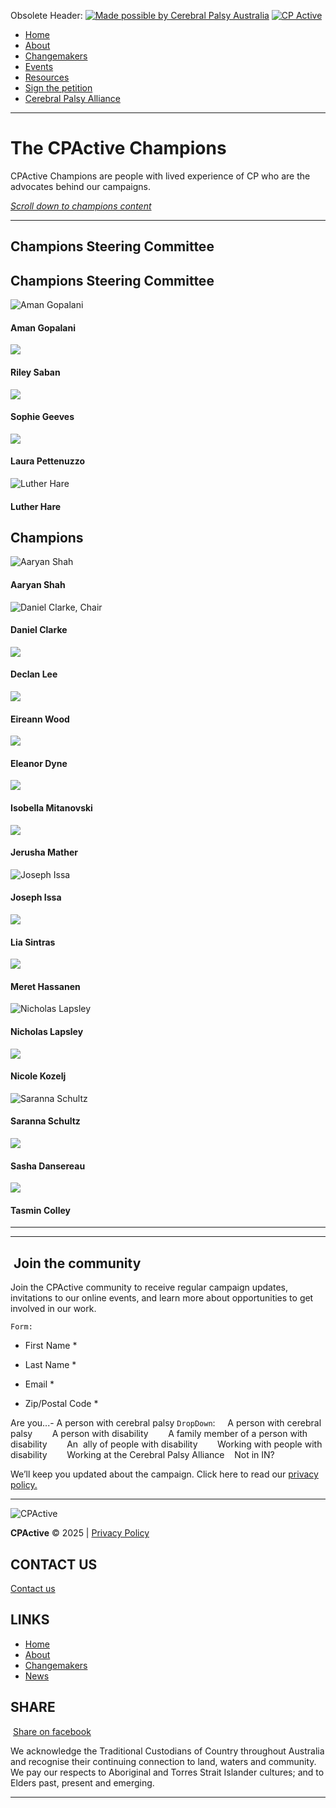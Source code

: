 Obsolete Header:
[![Made possible by Cerebral Palsy Australia](https://cpactive.org.au/wp-content/themes/cpactive/images/cp-logo-tag.png)](https://cerebralpalsy.org.au/) [![CP Active](https://cpactive.org.au/wp-content/themes/cpactive/images/cpactive-logo-new.png)](https://cpactive.org.au/)

- [Home](https://cpactive.org.au/)
- [About](https://cpactive.org.au/about/)
- [Changemakers](https://cpactive.org.au/changemakers/)
- [Events](https://cpactive.wpenginepowered.com/events/)
- [Resources](https://cpactive.org.au/resources/)
- [Sign the petition](https://cpactive.org.au/clocks-ticking/)
- [Cerebral Palsy Alliance](https://cerebralpalsy.org.au/)

---
# The CPActive Champions

CPActive Champions are people with lived experience of CP who are the advocates behind our campaigns.

[_Scroll down to champions content_](https://cpactive.org.au/cpactive_champions/#people-profiles)

---

## Champions Steering Committee

## Champions Steering Committee

![Aman Gopalani](https://cpactive.org.au/wp-content/uploads/2024/06/Aman_Gopalani-450x450.jpg)

#### Aman Gopalani

![](https://cpactive.org.au/wp-content/uploads/2024/06/Riley-Bio-profile-450x450.jpg)

#### Riley Saban

![](https://cpactive.org.au/wp-content/uploads/2024/06/sophie-bio-pic-450x450.jpg)

#### Sophie Geeves

![](https://cpactive.org.au/wp-content/uploads/2024/08/Laura-Pettenuzzo-headshot-450x450.jpg)

#### Laura Pettenuzzo

![Luther Hare](https://cpactive.org.au/wp-content/uploads/2024/06/luther-bio-pic-450x450.jpg)

#### Luther Hare

## Champions

![Aaryan Shah](https://cpactive.org.au/wp-content/uploads/2024/06/Aaryan-Bio-profile-450x450.jpg)

#### Aaryan Shah

![Daniel Clarke, Chair](https://cpactive.org.au/wp-content/uploads/2024/06/Daniel-Clarke-Bio-pic.jpg)

#### Daniel Clarke

![](https://cpactive.org.au/wp-content/uploads/2022/05/IMG_5782-450x450.jpg)

#### Declan Lee

![](https://cpactive.org.au/wp-content/uploads/2024/06/Eireann-Bio-Pic-crop-450x450.jpg)

#### Eireann Wood

![](https://cpactive.org.au/wp-content/uploads/2024/06/Eleanor-Bio-Pic-450x450.jpeg)

#### Eleanor Dyne

![](https://cpactive.org.au/wp-content/uploads/2024/06/isobella-bio-pic-crop-450x450.jpg)

#### Isobella Mitanovski

![](https://cpactive.org.au/wp-content/uploads/2024/06/Jerusha-bio-pic-crop-450x450.jpg)

#### Jerusha Mather

![Joseph Issa](https://cpactive.org.au/wp-content/themes/cpactive/images/default-member-image.jpg)

#### Joseph Issa

![](https://cpactive.org.au/wp-content/uploads/2024/06/Lia-Bio-Pic-450x450.jpg)

#### Lia Sintras

![](https://cpactive.org.au/wp-content/uploads/2024/06/Meret-3-bio-pic-crop-450x450.jpg)

#### Meret Hassanen

![Nicholas Lapsley](https://cpactive.org.au/wp-content/uploads/2024/06/nicholas-bio-pic-450x450.png)

#### Nicholas Lapsley

![](https://cpactive.org.au/wp-content/uploads/2024/06/Nicole-Bio-pic-crop-450x450.jpg)

#### Nicole Kozelj

![Saranna Schultz](https://cpactive.org.au/wp-content/themes/cpactive/images/default-member-image.jpg)

#### Saranna Schultz

![](https://cpactive.org.au/wp-content/uploads/2024/06/Sasha-bio-pic-450x450.jpg)

#### Sasha Dansereau

![](https://cpactive.org.au/wp-content/uploads/2024/06/Tamsin-Bio-Pic-crop-450x450.jpg)

#### Tasmin Colley

---


---
##  Join the community

Join the CPActive community to receive regular campaign updates, invitations to our online events, and learn more about opportunities to get involved in our work.

`Form:`
- First Name *
    
- Last Name *
    
- Email *
    
- Zip/Postal Code *
    
Are you...- A person with cerebral palsy
    `DropDown`:
        A person with cerebral palsy    
        A person with disability    
        A family member of a person with disability   
         An  ally of people with disability    
         Working with people with disability    
         Working at the Cerebral Palsy Alliance   
Not in IN?

 
We’ll keep you updated about the campaign. Click here to read our [privacy policy.](https://cpactive.org.au/privacy-policy/)

---

![CPActive](https://cpactive.org.au/wp-content/uploads/2021/04/cpactive-logo-ft-1.png)

**CPActive** © 2025 | [Privacy Policy](https://cpactive.org.au/privacy-policy/)
## CONTACT US
[Contact us](https://cpactive.wpenginepowered.com/contact-us/)
## LINKS
- [Home](https://cpactive.org.au/)
- [About](https://cpactive.org.au/about/)
- [Changemakers](https://cpactive.org.au/changemakers/)
- [News](https://cpactive.org.au/news/)
## SHARE
 [Share on facebook](https://www.facebook.com/cerebralpalsyalliance)[](https://twitter.com/CPAllianceAU)

We acknowledge the Traditional Custodians of Country throughout Australia and recognise their continuing connection to land, waters and community. We pay our respects to Aboriginal and Torres Strait Islander cultures; and to Elders past, present and emerging. [](https://cpactive.org.au/# "Back To Top")

---

